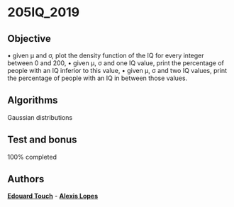 # 205IQ_2019
## Objective

• given µ and σ, plot the density function of the IQ for every integer between 0 and 200,
• given µ, σ and one IQ value, print the percentage of people with an IQ inferior to this value,
• given µ, σ and two IQ values, print the percentage of people with an IQ in between those values.

## Algorithms

Gaussian distributions

## Test and bonus

100% completed

## Authors

 **[Edouard Touch](https://github.com/Eydou)** - **[Alexis Lopes](https://github.com/LopesAlexis)**
